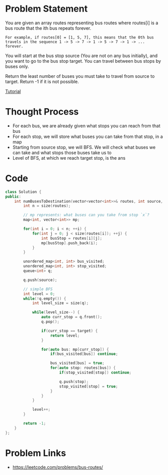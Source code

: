 # Problem Statement

You are given an array routes representing bus routes where routes[i] is a bus route that the ith bus repeats forever.

    For example, if routes[0] = [1, 5, 7], this means that the 0th bus travels in the sequence 1 -> 5 -> 7 -> 1 -> 5 -> 7 -> 1 -> ... forever.

You will start at the bus stop source (You are not on any bus initially), and you want to go to the bus stop target. You can travel between bus stops by buses only.

Return the least number of buses you must take to travel from source to target. Return -1 if it is not possible.

[Tutorial](https://www.youtube.com/watch?v=WhuiqhMXhxM&list=PL-Jc9J83PIiEuHrjpZ9m94Nag4fwAvtPQ&index=9)

# Thought Process
- For each bus, we are already given what stops you can reach from that bus
- For each stop, we will store what buses you can take from that stop, in a map
- Starting from source stop, we will BFS. We will check what buses we can take and what stops those buses take us to
- Level of BFS, at which we reach target stop, is the ans

# Code
```cpp
class Solution {
public:
    int numBusesToDestination(vector<vector<int>>& routes, int source, int target) {
        int n = size(routes);

        // mp represents: what buses can you take from stop `x`?
        map<int, vector<int>> mp;

        for(int i = 0; i < n; ++i) {
            for(int j = 0; j < size(routes[i]); ++j) {
                int busStop = routes[i][j];
                mp[busStop].push_back(i);
            }
        }

        unordered_map<int, int> bus_visited;
        unordered_map<int, int> stop_visited;
        queue<int> q;

        q.push(source);

        // simple BFS
        int level = 0;
        while(!q.empty()) {
            int level_size = size(q);

            while(level_size--) {
                auto curr_stop = q.front();
                q.pop();

                if(curr_stop == target) {
                    return level;
                }

                for(auto bus: mp[curr_stop]) {
                    if(bus_visited[bus]) continue;

                    bus_visited[bus] = true;
                    for(auto stop: routes[bus]) {
                        if(stop_visited[stop]) continue;

                        q.push(stop);
                        stop_visited[stop] = true;
                    }
                }
            }

            level++;
        }

        return -1;
    }
};
```

# Problem Links
- https://leetcode.com/problems/bus-routes/
